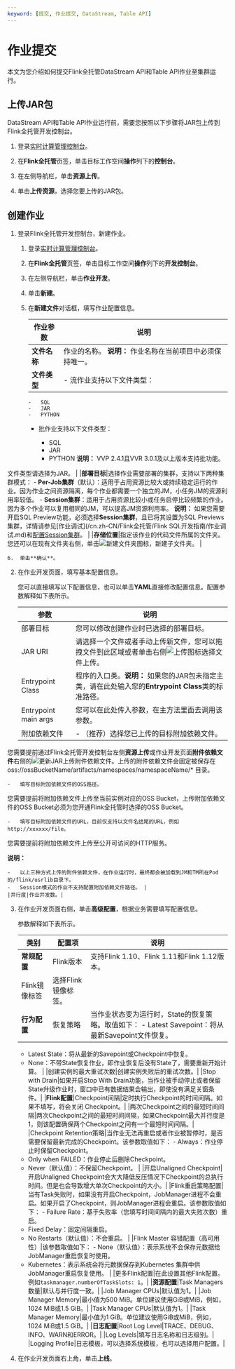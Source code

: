 ```yaml
---
keyword: [提交, 作业提交, DataStream, Table API]
---
```


# 作业提交

本文为您介绍如何提交Flink全托管DataStream API和Table API作业至集群运行。

## 上传JAR包

DataStream API和Table API作业运行前，需要您按照以下步骤将JAR包上传到Flink全托管开发控制台。

1.  登录[实时计算管理控制台](https://realtime-compute.console.aliyun.com/regions/cn-shanghai)。

2.  在**Flink全托管**页签，单击目标工作空间**操作**列下的**控制台**。

3.  在左侧导航栏，单击**资源上传**。

4.  单击**上传资源**，选择您要上传的JAR包。


## 创建作业

1.  登录Flink全托管开发控制台，新建作业。

    1.  登录[实时计算管理控制台](https://realtime-compute.console.aliyun.com/regions/cn-shanghai)。

    2.  在**Flink全托管**页签，单击目标工作空间**操作**列下的**开发控制台**。

    3.  在左侧导航栏，单击**作业开发**。

    4.  单击**新建**。

    5.  在**新建文件**对话框，填写作业配置信息。

        |作业参数|说明|
        |----|--|
        |**文件名称**|作业的名称。 **说明：** 作业名称在当前项目中必须保持唯一。 |
        |**文件类型**|        -   流作业支持以下文件类型：
            -   SQL
            -   JAR
            -   PYTHON
        -   批作业支持以下文件类型：

            -   SQL
            -   JAR
            -   PYTHON
**说明：** VVP 2.4.1且VVR 3.0.1及以上版本支持批功能。

文件类型请选择为JAR。 |
        |**部署目标**|选择作业需要部署的集群，支持以下两种集群模式：        -   **Per-Job集群**（默认）：适用于占用资源比较大或持续稳定运行的作业。因为作业之间资源隔离，每个作业都需要一个独立的JM，小任务JM的资源利用率较低。
        -   **Session集群**：适用于占用资源比较小或任务启停比较频繁的作业。因为多个作业可以复用相同的JM，可以提高JM资源利用率。
**说明：** 如果您需要开启SQL Preview功能，必须选择**Session集群**，且已将其设置为SQL Previews集群，详情请参见[作业调试](/cn.zh-CN/Flink全托管/Flink SQL开发指南/作业调试.md)和[配置Session集群](/cn.zh-CN/Flink全托管/配置Session集群.md)。 |
        |**存储位置**|指定该作业的代码文件所属的文件夹。您还可以在现有文件夹右侧，单击![新建文件夹](https://static-aliyun-doc.oss-accelerate.aliyuncs.com/assets/img/zh-CN/7214291261/p277156.png)图标，新建子文件夹。 |

    6.  单击**确认**。

2.  在作业开发页面，填写基本配置信息。

    您可以直接填写以下配置信息，也可以单击**YAML**直接修改配置信息。配置参数解释如下表所示。

    |参数|说明|
    |--|--|
    |部署目标|您可以修改创建作业时已选择的部署目标。|
    |JAR URI|请选择一个文件或者手动上传新文件，您可以拖拽文件到此区域或者单击右侧![上传](https://static-aliyun-doc.oss-accelerate.aliyuncs.com/assets/img/zh-CN/2491735161/p247547.png)图标选择文件上传。|
    |Entrypoint Class|程序的入口类。**说明：** 如果您的JAR包未指定主类，请在此处输入您的**Entrypoint Class**类的标准路径。 |
    |Entrypoint main args|您可以在此处传入参数，在主方法里面去调用该参数。|
    |附加依赖文件|    -   （推荐）选择您已上传的目标附加依赖文件。

您需要提前通过Flink全托管开发控制台左侧**资源上传**或作业开发页面**附件依赖文件**右侧的![更新JAR](https://static-aliyun-doc.oss-accelerate.aliyuncs.com/assets/img/zh-CN/5957179951/p164582.png)上传附件依赖文件。上传的附件依赖文件会固定被保存在oss://ossBucketName/artifacts/namespaces/namespaceName/\* 目录。

    -   填写目标附加依赖文件的OSS路径。

您需要提前将附加依赖文件上传至当前实例对应的OSS Bucket，上传附加依赖文件的OSS Bucket必须为您开通Flink全托管时选择的OSS Bucket。

    -   填写目标附加依赖文件的URL，目前仅支持以文件名结尾的URL，例如http://xxxxxx/file。

您需要提前将附加依赖文件上传至公开可访问的HTTP服务。

**说明：**

    -   以上三种方式上传的附件依赖文件，在作业运行时，最终都会被加载到JM和TM所在Pod的/flink/usrlib目录下。
    -   Session模式的作业不支持配置附加依赖文件路径。 |
    |并行度|作业并发数。|

3.  在作业开发页面右侧，单击**高级配置**，根据业务需要填写配置信息。

    参数解释如下表所示。

    |类别|配置项|说明|
    |--|---|--|
    |**常规配置**|Flink版本|支持Flink 1.10、Flink 1.11和Flink 1.12版本。|
    |Flink镜像标签|选择Flink镜像标签。|
    |**行为配置**|恢复策略|当作业状态变为运行时，State的恢复策略。取值如下：    -   Latest Savepoint：将从最新Savepoint文件恢复。
    -   Latest State：将从最新的Savepoint或Checkpoint中恢复。
    -   None：不带State恢复作业，即作业恢复后没有State了，需要重新开始计算。 |
    |创建实例的最大重试次数|创建实例失败后的重试次数。|
    |Stop with Drain|如果开启Stop With Drain功能，当作业被手动停止或者保留State升级作业时，窗口中已有数据结果会输出，即使没有满足关窗条件。|
    |**Flink配置**|Checkpoint间隔|定时执行Checkpoint的时间间隔。如果不填写，将会关闭 Checkpoint。|
    |两次Checkpoint之间的最短时间间隔|两次Checkpoint之间的最短时间间隔，如果Checkpoint最大并行度是1，则该配置确保两个Checkpoint之间有一个最短时间间隔。|
    |Checkpoint Retention策略|当作业无法再重启或者作业被暂停时，是否需要保留最新完成的Checkpoint。该参数取值如下：    -   Always：作业停止时保留Checkpoint。
    -   Only when FAILED：作业停止后删除Checkpoint。
    -   Never（默认值）：不保留Checkpoint。 |
    |开启Unaligned Checkpoint|开启Unaligned Checkpoint会大大降低反压情况下Checkpoint的总执行时间。但是也会导致增大单次Checkpoint的大小。|
    |Flink重启策略配置|当有Task失败时，如果没有开启Checkpoint，JobManager进程不会重启。如果开启了Checkpoint，则JobManager进程会重启。该参数取值如下：    -   Failure Rate：基于失败率（您填写时间间隔内的最大失败次数）重启。
    -   Fixed Delay：固定间隔重启。
    -   No Restarts（默认值）：不会重启。 |
    |Flink Master 容错配置（高可用性）|该参数取值如下：    -   None（默认值）：表示系统不会保存元数据给JobManager重启恢复时使用。
    -   Kubernetes：表示系统会将元数据保存到Kubernetes 集群中供JobManager重启恢复使用。 |
    |更多Flink配置|在此设置其他Flink配置。例如`taskmanager.numberOfTaskSlots: 1`。|
    |**资源配置**|Task Managers数量|默认与并行度一致。|
    |Job Manager CPUs|默认值为1。|
    |Job Manager Memory|最小值为500 MiB。单位建议使用GiB或MiB，例如，1024 MiB或1.5 GiB。|
    |Task Manager CPUs|默认值为1。|
    |Task Manager Memory|最小值为1 GiB。单位建议使用GiB或MiB，例如，1024 MiB或1.5 GiB。|
    |**日志配置**|Root Log Level|TRACE、DEBUG、INFO、WARN和ERROR。|
    |Log Levels|填写日志名称和日志级别。|
    |Logging Profile|日志模板，可以选择系统模板，也可以选择用户配置。|

4.  在作业开发页面右上角，单击**上线**。


